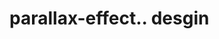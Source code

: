 # parallax-effect.. desgin                                                                                    
